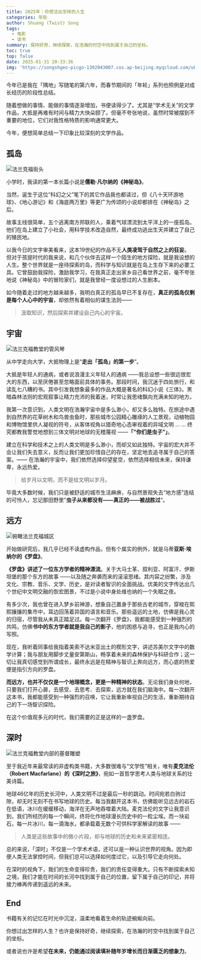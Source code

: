 ```yaml
---
title: 2025年｜你想活出怎样的人生
categories: 年轮
author: Shuang (Twist) Song
tags:
  - 电影
  - 读书
summary: 保持好奇，继续探索，在浩瀚的时空中找到属于自己的坐标。
toc: true
top: false
date: 2025-01-31 20:33:36
img: 'https://songshgeo-picgo-1302043007.cos.ap-beijing.myqcloud.com/uPic/%E6%9C%AA%E5%91%BD%E5%90%8D%E4%BD%9C%E5%93%81.jpeg'
---
```


今年已是我在「隅地」写随笔的第六年，而春节期间的「年轮」系列也照例是对成长经历的阶段性总结。

随着想做的事情、能做的事情逐渐增加，书便读得少了。尤其是“学术无关”的文学作品，大抵是再难有时间与精力大快朵颐了。但毫不夸张地说，虽然时常被摆到不重要的地位，它们对我性格特质的影响通常更大。

今年，便想简单总结一下印象比较深刻的文学作品。

## 孤岛

![法兰克福街头](https://songshgeo-picgo-1302043007.cos.ap-beijing.myqcloud.com/uPic/2793F018-78EC-4A97-8197-F8CEEF3B8560.jpeg)

小学时，我读的第一本长篇小说是**儒勒·凡尔纳的《神秘岛》**。

当然，诞生于这位“科幻之父”笔下的其它作品我也都读过，但《八十天环游地球》、《地心游记》和《海底两万里》等更广为传颂的小说却都排在《神秘岛》之后。

故事主线很简单，五个逃离南方邦联的人，乘着气球漂流到太平洋上的一座孤岛。他们在岛上建立了小社会，用科学技术改造自然，最终成功逃出生天并建立了自己的殖民地。

以我今日的文字审美看来，这本19世纪的作品不无**人类凌驾于自然之上的狂妄**。但对于孩提时代的我来说，和几个伙伴去这样一个陌生的地方探险，就是我设想的人生。整个世界就是一座待探索的岛，而科学与知识就是在岛上生存下来的必要工具。它曾鼓励我探险，激励我学习，在我真正走出家乡自己看世界之前，毫不夸张地说《神秘岛》中的冒险家们，就是我曾经一度设想过的人生剧本。

如今随着走过的地方越来越多，我明白真正的孤岛早已不复存在，**真正的孤岛仅剩是每个人心中的宇宙**，却依然有着相似的谋生法则——

> 汲取知识，然后探索并建设自己内心的宇宙。

## 宇宙

![法兰克福教堂的管风琴](https://songshgeo-picgo-1302043007.cos.ap-beijing.myqcloud.com/uPic/78D39335-765F-412A-8ED2-08006E04059B.jpeg)

从中学走向大学，大抵物理上是“**走出「孤岛」的第一步**”。

大抵是年轻人的通病，或者说浪漫主义年轻人的通病 ——我总设想一些很远很宏大的东西，以至厌倦甚至忽略面前具体的事务。那段时间，我沉迷于四处旅行，和读乱七八糟的书。其中引发我想象最多的作品大概是著名的科幻小说《三体》。黑暗森林法则的宏观叙事让精力充沛的我着迷，时常让我思绪飘向充满未知的地方。

我第一次意识到，人类文明在浩瀚宇宙中是多么渺小，却又多么独特。在旅途中遇到自然界的花草树木和鸟兽虫鱼时，那些城市公园精心雕琢的人工景观，动植物园和博物馆里供人凝视的符号，从客体视角以猎奇地心态审视着的异域文明 ... ... 终究都教我警觉地想到三体文明对地球的无稽蔑视 ——**「”你们是虫子”」**。

建立在科学和技术之上的人类文明是多么渺小，而却又如此独特。宇宙的宏大并不会让我们失去意义，反而让我们更加珍惜自己的存在，坚定地去追寻属于自己的答案。—— 在浩瀚的宇宙中，我们依然选择仰望星空，依然选择相信未来，保持谦卑，永远热爱。

> 给岁月以文明，而不是给文明以岁月。

毕竟大多数时候，我们只是被舒适的城市生活麻痹，与自然景观失去“地方感”连结的可怜人，忘记那田野里”**虫子从来都没有——真正的——被战胜过**“。

## 远方

![俯瞰法兰克福城区](https://songshgeo-picgo-1302043007.cos.ap-beijing.myqcloud.com/uPic/185C6BB6-BD2E-496E-B4A0-9D1F6AFAB607.jpeg)

开始做研究后，我几乎已经不读虚构作品，但有个属实的例外，就是马蒂**亚斯·埃纳尔的《罗盘》**。

**《罗盘》讲述了一位东方学者的精神漂流**。关于大马士革、叙利亚、阿富汗、伊斯坦堡的那个东方的故事 ——以及随之奔袭而来的滚滚思绪。其内容之纷繁，涉及文化、宗教、音乐、文学、历史，是对读者智识的全面挑战。优美的文字传达出几个世纪中文明交融的恢宏图景，不过是小说中身处维也纳的一个失眠之夜。

有多少次，我也曾在进入梦乡前神游，想象自己置身于那些古老的城市，穿梭在熙熙攘攘的集市中，耳边回荡着异国的语言和音乐。那些遥远的土地，仿佛是我心灵的归宿，尽管我从未真正踏足过。每一次翻开《罗盘》，我都能感受到一种强烈的共鸣，仿佛**书中的东方学者就是我自己的影子**，他的困惑与追寻，也正是我内心的写照。

现在，我听着同事给我指着美索不达米亚出土的楔形文字，讲述苏美尔文字中的数学计算；我与朋友用脚步丈量安第斯山，畅享着未来的森林保护与科研合作；这一切让我真切感觉到所谓成长，最终永远是在精神与智识上奔向远方，而心底的热爱便是指引方向的罗盘。

**而远方，也并不仅仅是一个地理概念，更是一种精神的状态**。无论我们身处何地，只要我们打开心扉，去感受、去思考、去探索，远方就在我们脑海中。每一次翻开这本书，我都能感受到一种强烈的召唤，它让我重新审视自己的生活，重新期待自己的下一场智识探险。

在这个价值观多元的时代，我们需要的正是这样的一盏罗盘。

## 深时

![法兰克福教堂内部的基督雕塑](https://songshgeo-picgo-1302043007.cos.ap-beijing.myqcloud.com/uPic/BF7A0742-7D19-46B0-9D62-EE07288C0A1E.jpeg)

至于我近年来最常读的非虚构类书籍，大多数很难与“文学性”相关，唯有**麦克法伦（Robert Macfarlane）的《深时之旅》**，宛如一首哲学思考人类与地球关系的壮美诗篇。

地球46亿年的历史长河中，人类文明不过是最后一秒的跳动。时间宛若白驹过隙，却无时无刻不在书写地球的历史。每当我翻开这本书，仿佛能听见远古的岩石在低语，冰川在缓缓移动，海洋在无声地吞噬着大陆。麦克法伦的文字让我意识到，我们所经历的每一个瞬间，终将化作地球漫长历史中的一粒尘埃。而一块岩石，每一片冰川，每一滴海水，都承载着无数个可供科学家解读的故事 ——

> 人类是这些故事中的微小片段，却与地球的历史和未来紧密相连。

总的来说，「深时」不仅是一个学术术语，还可以是一种认识世界的视角。因为即便人类无法掌控时间，但我们总可以选择如何度过它，以及引导它走向何处。

在深时的视角下，我们的生命变得珍贵，我们的责任变得重大。只有不断探索未知之境，我们才能在时间的长河中找到属于自己的位置，留下属于自己的印记，并将接力棒再传递到遥远的未来。

## End

书籍有关的记忆在时光中沉淀，温柔地看着生命的轨迹蜿蜒向前。

你想过出怎样的人生？也许是保持好奇，继续探索，在浩瀚的时空中找到属于自己的坐标。

或者说也许是希望**在未来，仍能通过阅读填补随年岁增长而日渐匮乏的想象力**。

